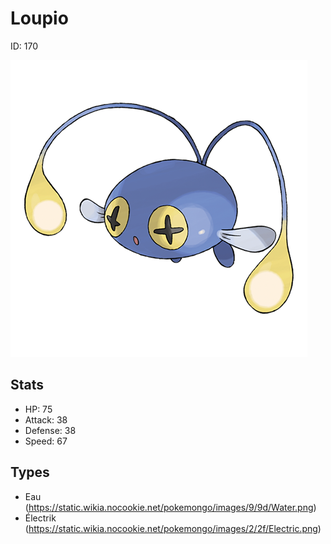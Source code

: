 # Loupio


ID: 170

![](https://raw.githubusercontent.com/PokeAPI/sprites/master/sprites/pokemon/other/official-artwork/170.png "Loupio")

## Stats


 - HP: 75
 - Attack: 38
 - Defense: 38
 - Speed: 67

## Types


 - Eau (https://static.wikia.nocookie.net/pokemongo/images/9/9d/Water.png)
 - Électrik (https://static.wikia.nocookie.net/pokemongo/images/2/2f/Electric.png)
